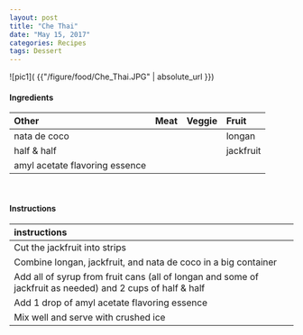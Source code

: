 ```yaml
---
layout: post
title: "Che Thai"
date: "May 15, 2017"
categories: Recipes
tags: Dessert
---
```




![pic1]( {{"/figure/food/Che_Thai.JPG" | absolute_url }})




#### Ingredients

<table class = "presenttab">
 <thead>
  <tr>
   <th style="text-align:left;"> Other </th>
   <th style="text-align:left;"> Meat </th>
   <th style="text-align:left;"> Veggie </th>
   <th style="text-align:left;"> Fruit </th>
  </tr>
 </thead>
<tbody>
  <tr>
   <td style="text-align:left;"> nata de coco </td>
   <td style="text-align:left;">  </td>
   <td style="text-align:left;">  </td>
   <td style="text-align:left;"> longan </td>
  </tr>
  <tr>
   <td style="text-align:left;"> half &amp; half </td>
   <td style="text-align:left;">  </td>
   <td style="text-align:left;">  </td>
   <td style="text-align:left;"> jackfruit </td>
  </tr>
  <tr>
   <td style="text-align:left;"> amyl acetate flavoring essence </td>
   <td style="text-align:left;">  </td>
   <td style="text-align:left;">  </td>
   <td style="text-align:left;">  </td>
  </tr>
</tbody>
</table>

<br>

#### Instructions

<table class = "presenttabnoh">
 <thead>
  <tr>
   <th style="text-align:left;"> instructions </th>
  </tr>
 </thead>
<tbody>
  <tr>
   <td style="text-align:left;"> Cut the jackfruit into strips </td>
  </tr>
  <tr>
   <td style="text-align:left;"> Combine longan, jackfruit, and nata de coco in a big container </td>
  </tr>
  <tr>
   <td style="text-align:left;"> Add all of syrup from fruit cans (all of longan and some of jackfruit as needed) and 2 cups of half &amp; half </td>
  </tr>
  <tr>
   <td style="text-align:left;"> Add 1 drop of amyl acetate flavoring essence </td>
  </tr>
  <tr>
   <td style="text-align:left;"> Mix well and serve with crushed ice </td>
  </tr>
</tbody>
</table>

